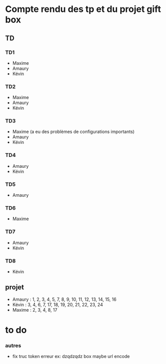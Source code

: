 # Compte rendu des tp et du projet gift box

## TD

### TD1 
- Maxime 
- Amaury
- Kévin 

### TD2
- Maxime
- Amaury
- Kévin

### TD3 
- Maxime (a eu des problèmes de configurations importants)
- Amaury 
- Kévin

### TD4 
- Amaury 
- Kévin 

### TD5
- Amaury

### TD6 
- Maxime

### TD7 
- Amaury 
- Kévin 

### TD8 
- Kévin

## projet 
- Amaury : 1, 2, 3, 4, 5, 7, 8, 9, 10, 11, 12, 13, 14, 15, 16
- Kévin  : 3, 4, 6, 7, 17, 18, 19, 20, 21, 22, 23, 24 
- Maxime : 2, 3, 4, 8, 17 


# to do

### autres
- fix truc token erreur ex: dzqdzqdz box maybe url encode